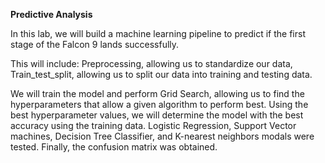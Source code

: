 **Predictive Analysis**

In this lab, we will build a machine learning pipeline to predict if the first stage of the Falcon 9 lands successfully.

This will include: 
Preprocessing, allowing us to standardize our data, 
Train_test_split, allowing us to split our data into training and testing data.

We will train the model and perform Grid Search, allowing us to find the hyperparameters that allow a given algorithm to perform best. Using the best hyperparameter values, we will determine the model with the best accuracy using the training data. 
Logistic Regression, Support Vector machines, Decision Tree Classifier, and K-nearest neighbors modals were tested. Finally, the confusion matrix was obtained.
